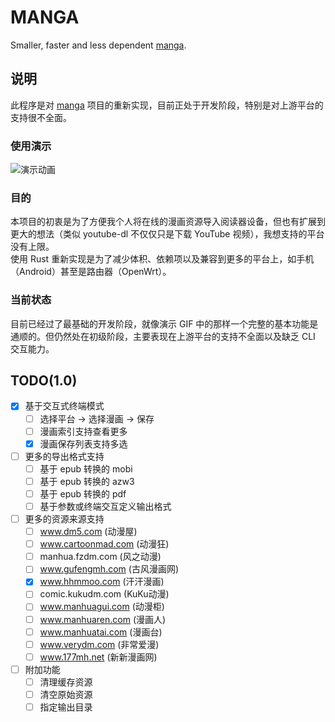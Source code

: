 # MANGA

Smaller, faster and less dependent [manga](https://github.com/Hentioe/manga).

## 说明

此程序是对 [manga](https://github.com/Hentioe/manga) 项目的重新实现，目前正处于开发阶段，特别是对上游平台的支持很不全面。

### 使用演示

![演示动画](https://raw.githubusercontent.com/Hentioe/manga-rs/master/.github/manga.gif)

### 目的

本项目的初衷是为了方便我个人将在线的漫画资源导入阅读器设备，但也有扩展到更大的想法（类似 youtube-dl 不仅仅只是下载 YouTube 视频），我想支持的平台没有上限。  
使用 Rust 重新实现是为了减少体积、依赖项以及兼容到更多的平台上，如手机（Android）甚至是路由器（OpenWrt）。

### 当前状态

目前已经过了最基础的开发阶段，就像演示 GIF 中的那样一个完整的基本功能是通顺的。但仍然处在初级阶段，主要表现在上游平台的支持不全面以及缺乏 CLI 交互能力。

## TODO(1.0)

- [x] 基于交互式终端模式
  - [ ] 选择平台 -> 选择漫画 -> 保存
  - [ ] 漫画索引支持查看更多
  - [x] 漫画保存列表支持多选
- [ ] 更多的导出格式支持
  - [ ] 基于 epub 转换的 mobi
  - [ ] 基于 epub 转换的 azw3
  - [ ] 基于 epub 转换的 pdf
  - [ ] 基于参数或终端交互定义输出格式
- [ ] 更多的资源来源支持
  - [ ] www.dm5.com (动漫屋)
  - [ ] www.cartoonmad.com (动漫狂)
  - [ ] manhua.fzdm.com (风之动漫)
  - [ ] www.gufengmh.com (古风漫画网)
  - [x] www.hhmmoo.com (汗汗漫画)
  - [ ] comic.kukudm.com (KuKu动漫)
  - [ ] www.manhuagui.com (动漫柜)
  - [ ] www.manhuaren.com (漫画人)
  - [ ] www.manhuatai.com (漫画台)
  - [ ] www.verydm.com (非常爱漫)
  - [ ] www.177mh.net (新新漫画网)
- [ ] 附加功能
  - [ ] 清理缓存资源
  - [ ] 清空原始资源
  - [ ] 指定输出目录
